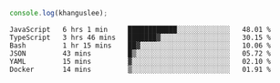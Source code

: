 ```js
console.log(khanguslee);
```

<!--START_SECTION:waka-->

```text
JavaScript   6 hrs 1 min     ████████████░░░░░░░░░░░░░   48.01 %
TypeScript   3 hrs 46 mins   ███████▓░░░░░░░░░░░░░░░░░   30.15 %
Bash         1 hr 15 mins    ██▓░░░░░░░░░░░░░░░░░░░░░░   10.06 %
JSON         43 mins         █▒░░░░░░░░░░░░░░░░░░░░░░░   05.72 %
YAML         15 mins         ▓░░░░░░░░░░░░░░░░░░░░░░░░   02.10 %
Docker       14 mins         ▒░░░░░░░░░░░░░░░░░░░░░░░░   01.91 %
```

<!--END_SECTION:waka-->

<!--
**khanguslee/khanguslee** is a ✨ _special_ ✨ repository because its `README.md` (this file) appears on your GitHub profile.

Here are some ideas to get you started:

- 🔭 I’m currently working on ...
- 🌱 I’m currently learning ...
- 👯 I’m looking to collaborate on ...
- 🤔 I’m looking for help with ...
- 💬 Ask me about ...
- 📫 How to reach me: ...
- 😄 Pronouns: ...
- ⚡ Fun fact: ...
-->
